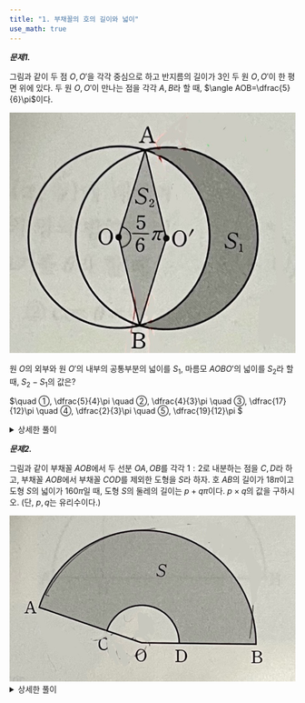 ```yaml
---
title: "1. 부채꼴의 호의 길이와 넓이"
use_math: true
---
```


***문제1.***

그림과 같이 두 점 $O, O'$을 각각 중심으로 하고 반지름의 길이가 3인 두 원 $O, O'$이 한 평면 위에 있다. 두 원 $O, O'$이 만나는 점을 각각 $A, B$라 할 때, $\angle AOB=\dfrac{5}{6}\pi$이다.

<img src="/assets/IMG_7946.jpg"/>

원 $O$의 외부와 원 $O'$의 내부의 공통부분의 넓이를 $S_{1}$, 마름모 $AOBO'$의 넓이를 $S_{2}$라 할 때, $S_{2}-S_{1}$의 값은?

$\quad ①\, \dfrac{5}{4}\pi
\quad ②\, \dfrac{4}{3}\pi
\quad ③\, \dfrac{17}{12}\pi
\quad ④\, \dfrac{2}{3}\pi
\quad ⑤\, \dfrac{19}{12}\pi
$ 
<details> 
  <summary>상세한 풀이</summary> 
   <p><img src="/assets/스크린샷 2024-08-20 오후 11.06.39.png"/></p>
 </details>


***문제2.***

그림과 같이 부채꼴 $AOB$에서 두 선분 $OA, OB$를 각각 $1:2$로 내분하는 점을 $C, D$라 하고, 부채꼴 $AOB$에서 부채꼴 $COD$를 제외한 도형을 $S$라 하자. 호 $AB$의 길이가 $18\pi$이고 도형 $S$의 넓이가 $160\pi$일 때, 도형 $S$의 둘레의 길이는 $p+q\pi$이다. $p\times q$의 값을 구하시오. (단, $p, q$는 유리수이다.)

<img src="/assets/IMG_7947.jpg"/>

<details> 
  <summary>상세한 풀이</summary> 
   <p><img src="/assets/스크린샷 2024-08-20 오후 11.08.04.png"/></p>
 </details>

